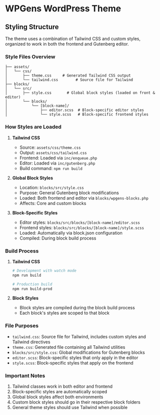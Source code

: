 # WPGens WordPress Theme

## Styling Structure

The theme uses a combination of Tailwind CSS and custom styles, organized to work in both the frontend and Gutenberg editor.

### Style Files Overview

```
├── assets/
│   └── css/
│       ├── theme.css     # Generated Tailwind CSS output
│       └── tailwind.css        # Source file for Tailwind
├── blocks/
│   └── src/
│       ├── style.css       # Global block styles (loaded on front & editor)
│       └── blocks/
│           └── [block-name]/
│               ├── editor.scss  # Block-specific editor styles
│               └── style.scss   # Block-specific frontend styles
```

### How Styles are Loaded

1. **Tailwind CSS**

    - Source: `assets/css/theme.css`
    - Output: `assets/css/tailwind.css`
    - Frontend: Loaded via `inc/enqueue.php`
    - Editor: Loaded via `inc/gutenberg.php`
    - Build command: `npm run build`

2. **Global Block Styles**

    - Location: `blocks/src/style.css`
    - Purpose: General Gutenberg block modifications
    - Loaded: Both frontend and editor via `blocks/wpgens-blocks.php`
    - Affects: Core and custom blocks

3. **Block-Specific Styles**
    - Editor styles: `blocks/src/blocks/[block-name]/editor.scss`
    - Frontend styles: `blocks/src/blocks/[block-name]/style.scss`
    - Loaded: Automatically via block.json configuration
    - Compiled: During block build process

### Build Process

1. **Tailwind CSS**

    ```bash
    # Development with watch mode
    npm run build

    # Production build
    npm run build-prod
    ```

2. **Block Styles**
    - Block styles are compiled during the block build process
    - Each block's styles are scoped to that block

### File Purposes

-   `tailwind.css`: Source file for Tailwind, includes custom styles and Tailwind directives
-   `theme.css`: Generated file containing all Tailwind utilities
-   `blocks/src/style.css`: Global modifications for Gutenberg blocks
-   `editor.scss`: Block-specific styles that only apply in the editor
-   `style.scss`: Block-specific styles that apply on the frontend

### Important Notes

1. Tailwind classes work in both editor and frontend
2. Block-specific styles are automatically scoped
3. Global block styles affect both environments
4. Custom block styles should go in their respective block folders
5. General theme styles should use Tailwind when possible
